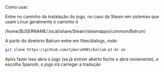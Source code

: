 Como usar:

Entre no caminho da instalação do jogo, no caso da Steam em sistemas que usam Linux geralmente o caminho é
  
/home/$USERNAME/.local/share/Steam/steamapps/common/Balrum/

A partir do diretório Balrum entre em files/dialogs, rode:

```bash
git clone https://github.com/Cyberx9901/balrum-pt-br es
```

Após fazer isso abra o jogo (se já estiver aberto feche e abra novamente), e escolha Spanish, o jogo irá carregar a tradução
